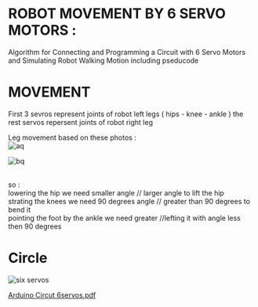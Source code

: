 # ROBOT MOVEMENT BY 6 SERVO MOTORS :
Algorithm for Connecting and Programming a Circuit with 6 Servo Motors and Simulating Robot Walking Motion including pseducode 

# MOVEMENT 
First 3 sevros represent joints of robot left legs ( hips - knee - ankle ) 
the rest servos repersent joints of robot right leg 

 Leg movement based on these photos : <br />
 ![aq](https://github.com/ReemaAlzhrani/RobotMovement-by-6ServoMotor/assets/154990107/36e556a8-cb39-4805-984e-dc9e64133a67)

![bq](https://github.com/ReemaAlzhrani/RobotMovement-by-6ServoMotor/assets/154990107/8a2eab84-c6eb-4b34-9feb-2798d9bd501c)

<br />
so :<br />
lowering the hip we need smaller angle // larger angle to lift the hip <br />
strating the knees we need 90 degrees angle // greater than 90 degrees to bend it <br />
pointing the foot by the ankle we need greater //lefting it with angle less then 90 degrees <br />

# Circle 

![six servos](https://github.com/ReemaAlzhrani/RobotMovement-by-6ServoMotor/assets/154990107/724cc907-b9f3-43bc-a9b3-8f3a867ce585)

[Arduino Circut 6servos.pdf](https://github.com/user-attachments/files/16077002/Arduino.Circut.6servos.pdf)





